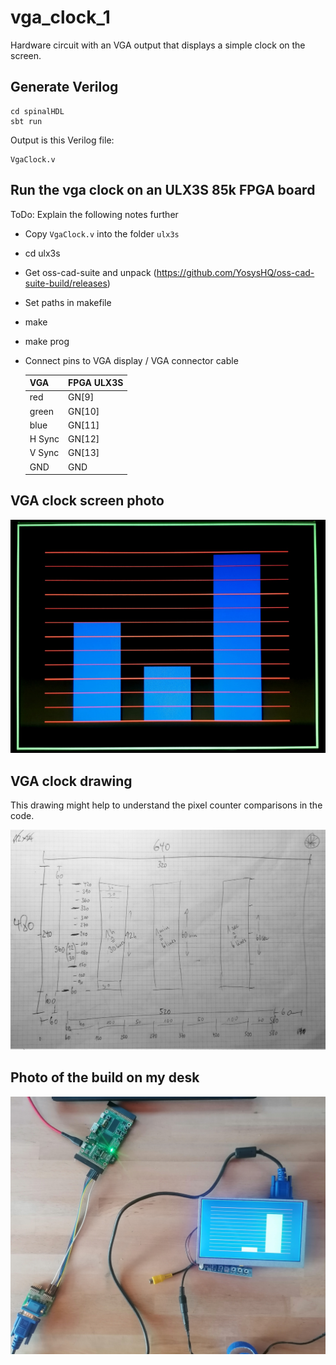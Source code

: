 # vga_clock_1
Hardware circuit with an VGA output that displays a simple clock on the screen.

## Generate Verilog

```
cd spinalHDL
sbt run
```

Output is this Verilog file:
```
VgaClock.v
```

## Run the vga clock on an ULX3S 85k FPGA board

ToDo: Explain the following notes further

- Copy ```VgaClock.v``` into the folder ```ulx3s```
- cd ulx3s
- Get oss-cad-suite and unpack (https://github.com/YosysHQ/oss-cad-suite-build/releases)
- Set paths in makefile
- make
- make prog
- Connect pins to VGA display / VGA connector cable
  
  | VGA    | FPGA ULX3S   |
  |--------|--------|
  | red    | GN[9]  |
  | green  | GN[10] |
  | blue   | GN[11] |
  | H Sync | GN[12] |
  | V Sync | GN[13] |
  | GND | GND |

 
## VGA clock screen photo

![VGA clock screen photo](screenshot.jpg)

## VGA clock drawing

This drawing might help to understand the pixel counter comparisons in the code.

![VGA clock drawing](drawing.jpg)

## Photo of the build on my desk

![VGA clock build](build.jpg)